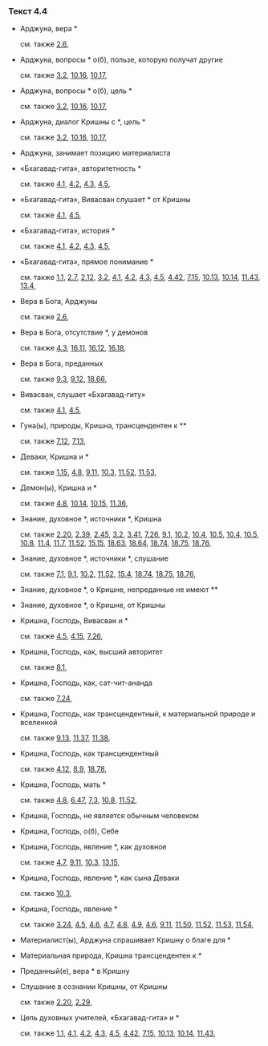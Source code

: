 ### Текст 4.4
	
- Арджуна, вера *

	см. также  [2.6](../02/0206.md), 
	
- Арджуна, вопросы * о(б), пользе, которую получат другие

	см. также  [3.2](../03/0302.md),  [10.16](../10/1016.md),  [10.17](../10/1017.md), 
	
- Арджуна, вопросы * о(б), цель *

	см. также  [3.2](../03/0302.md),  [10.16](../10/1016.md),  [10.17](../10/1017.md), 
	
- Арджуна, диалог Кришны с *, цель *

	см. также  [3.2](../03/0302.md),  [10.16](../10/1016.md),  [10.17](../10/1017.md), 
	
- Арджуна, занимает позицию материалиста

	
- «Бхагавад-гита», авторитетность *

	см. также  [4.1](../04/0401.md),  [4.2](../04/0402.md),  [4.3](../04/0403.md),  [4.5](../04/0405.md), 
	
- «Бхагавад-гита», Вивасван слушает * от Кришны

	см. также  [4.1](../04/0401.md),  [4.5](../04/0405.md), 
	
- «Бхагавад-гита», история *

	см. также  [4.1](../04/0401.md),  [4.2](../04/0402.md),  [4.3](../04/0403.md),  [4.5](../04/0405.md), 
	
- «Бхагавад-гита», прямое понимание *

	см. также  [1.1](../01/0101.md),  [2.7](../02/0207.md),  [2.12](../02/0212.md),  [3.2](../03/0302.md),  [4.1](../04/0401.md),  [4.2](../04/0402.md),  [4.3](../04/0403.md),  [4.5](../04/0405.md),  [4.42](../04/0442.md),  [7.15](../07/0715.md),  [10.13](../10/1013.md),  [10.14](../10/1014.md),  [11.43](../11/1143.md),  [13.4](../13/1304.md), 
	
- Вера в Бога, Арджуны

	см. также  [2.6](../02/0206.md), 
	
- Вера в Бога, отсутствие *, у демонов

	см. также  [4.3](../04/0403.md),  [16.11](../16/1611.md),  [16.12](../16/1612.md),  [16.18](../16/1618.md), 
	
- Вера в Бога, преданных

	см. также  [9.3](../09/0903.md),  [9.12](../09/0912.md),  [18.66](../18/1866.md), 
	
- Вивасван, слушает «Бхагавад-гиту»

	см. также  [4.1](../04/0401.md),  [4.5](../04/0405.md), 
	
- Гуна(ы), природы, Кришна, трансцендентен к **

	см. также  [7.12](../07/0712.md),  [7.13](../07/0713.md), 
	
- Деваки, Кришна и *

	см. также  [1.15](../01/0115.md),  [4.8](../04/0408.md),  [9.11](../09/0911.md),  [10.3](../10/1003.md),  [11.52](../11/1152.md),  [11.53](../11/1153.md), 
	
- Демон(ы), Кришна и *

	см. также  [4.8](../04/0408.md),  [10.14](../10/1014.md),  [10.15](../10/1015.md),  [11.36](../11/1136.md), 
	
- Знание, духовное *, источники *, Кришна

	см. также  [2.20](../02/0220.md),  [2.39](../02/0239.md),  [2.45](../02/0245.md),  [3.2](../03/0302.md),  [3.41](../03/0341.md),  [7.26](../07/0726.md),  [9.1](../09/0901.md),  [10.2](../10/1002.md),  [10.4](../10/1004.md),  [10.5](../10/1005.md),  [10.4](../10/1004.md),  [10.5](../10/1005.md),  [10.8](../10/1008.md),  [11.4](../11/1104.md),  [11.7](../11/1107.md),  [11.52](../11/1152.md),  [15.15](../15/1515.md),  [18.63](../18/1863.md),  [18.64](../18/1864.md),  [18.74](../18/1874.md),  [18.75](../18/1875.md),  [18.76](../18/1876.md), 
	
- Знание, духовное *, источники *, слушание

	см. также  [7.1](../07/0701.md),  [9.1](../09/0901.md),  [10.2](../10/1002.md),  [11.52](../11/1152.md),  [15.4](../15/1504.md),  [18.74](../18/1874.md),  [18.75](../18/1875.md),  [18.76](../18/1876.md), 
	
- Знание, духовное *, о Кришне, непреданные не имеют **

	
- Знание, духовное *, о Кришне, от Кришны

	
- Кришна, Господь, Вивасван и *

	см. также  [4.5](../04/0405.md),  [4.15](../04/0415.md),  [7.26](../07/0726.md), 
	
- Кришна, Господь, как, высший авторитет

	см. также  [8.1](../08/0801.md), 
	
- Кришна, Господь, как, сат-чит-ананда

	см. также  [7.24](../07/0724.md), 
	
- Кришна, Господь, как трансцендентный, к материальной природе и вселенной

	см. также  [9.13](../09/0913.md),  [11.37](../11/1137.md),  [11.38](../11/1138.md), 
	
- Кришна, Господь, как трансцендентный

	см. также  [4.12](../04/0412.md),  [8.9](../08/0809.md),  [18.78](../18/1878.md), 
	
- Кришна, Господь, мать *

	см. также  [4.8](../04/0408.md),  [6.47](../06/0647.md),  [7.3](../07/0703.md),  [10.8](../10/1008.md),  [11.52](../11/1152.md), 
	
- Кришна, Господь, не является обычным человеком

	
- Кришна, Господь, о(б), Себе

	
- Кришна, Господь, явление *, как духовное

	см. также  [4.7](../04/0407.md),  [9.11](../09/0911.md),  [10.3](../10/1003.md),  [13.15](../13/1315.md), 
	
- Кришна, Господь, явление *, как сына Деваки

	см. также  [10.3](../10/1003.md), 
	
- Кришна, Господь, явление *

	см. также  [3.24](../03/0324.md),  [4.5](../04/0405.md),  [4.6](../04/0406.md),  [4.7](../04/0407.md),  [4.8](../04/0408.md),  [4.9](../04/0409.md),  [4.6](../04/0406.md),  [9.11](../09/0911.md),  [11.50](../11/1150.md),  [11.52](../11/1152.md),  [11.53](../11/1153.md),  [11.54](../11/1154.md), 
	
- Материалист(ы), Арджуна спрашивает Кришну о благе для *

	
- Материальная природа, Кришна трансцендентен к *

	
- Преданный(е), вера * в Кришну

	
- Слушание в сознании Кришны, от Кришны

	см. также  [2.20](../02/0220.md),  [2.29](../02/0229.md), 
	
- Цепь духовных учителей, «Бхагавад-гита» и *

	см. также  [1.1](../01/0101.md),  [4.1](../04/0401.md),  [4.2](../04/0402.md),  [4.3](../04/0403.md),  [4.5](../04/0405.md),  [4.42](../04/0442.md),  [7.15](../07/0715.md),  [10.13](../10/1013.md),  [10.14](../10/1014.md),  [11.43](../11/1143.md), 

